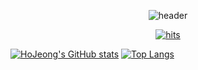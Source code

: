 <p align="center">
  <img src="https://capsule-render.vercel.app/api?type=wave&color=auto&height=300&section=header&text=Welcome%20to%20HoJeong's%20Github&fontSize=50" alt="header">
</p>

<p align="center">
  <a href="https://github.com/HOJEONGKIMM">
    <img src="https://hits.seeyoufarm.com/api/count/incr/badge.svg?url=https%3A%2F%2Fgithub.com%2FHOJEONGKIMM&count_bg=%23D200FF&title_bg=%23FFA3A3&icon=tinder.svg&icon_color=%23FFFFFF&title=hits&edge_flat=false" alt="hits">
  </a>
</p>


[![HoJeong's GitHub stats](https://github-readme-stats.vercel.app/api?username=HOJEONGKIMM&show_icons=true&theme=radical)](https://github.com/HOJEONGKIMM)
[![Top Langs](https://github-readme-stats.vercel.app/api/top-langs/?username=HOJEONGKIMM)](https://github.com/HOJEONGKIMM)

